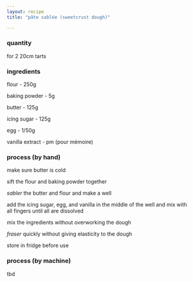 ```yaml
---
layout: recipe
title: "pâte sablée (sweetcrust dough)"

---
```

### quantity
for 2 20cm tarts

### ingredients
flour - 250g

baking powder - 5g

butter - 125g

icing sugar - 125g

egg - 1/50g

vanilla extract - pm (pour mémoire)


### process (by hand)
make sure butter is cold

sift the flour and baking powder together

*sabler* the butter and flour and make a well

add the icing sugar, egg, and vanilla in the middle of the well and mix with all fingers until all are dissolved

mix the ingredients without overworking the dough

*fraser* quickly without giving elasticity to the dough

store in fridge before use


### process (by machine)
tbd

